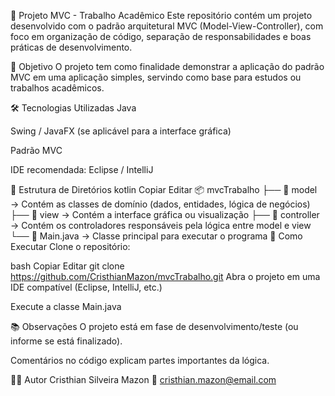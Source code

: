 🧩 Projeto MVC - Trabalho Acadêmico
Este repositório contém um projeto desenvolvido com o padrão arquitetural MVC (Model-View-Controller), com foco em organização de código, separação de responsabilidades e boas práticas de desenvolvimento.

📌 Objetivo
O projeto tem como finalidade demonstrar a aplicação do padrão MVC em uma aplicação simples, servindo como base para estudos ou trabalhos acadêmicos.

🛠️ Tecnologias Utilizadas
Java

Swing / JavaFX (se aplicável para a interface gráfica)

Padrão MVC

IDE recomendada: Eclipse / IntelliJ

📁 Estrutura de Diretórios
kotlin
Copiar
Editar
📦 mvcTrabalho
├── 📁 model     → Contém as classes de domínio (dados, entidades, lógica de negócios)
├── 📁 view      → Contém a interface gráfica ou visualização
├── 📁 controller → Contém os controladores responsáveis pela lógica entre model e view
└── 📄 Main.java → Classe principal para executar o programa
🚀 Como Executar
Clone o repositório:

bash
Copiar
Editar
git clone https://github.com/CristhianMazon/mvcTrabalho.git
Abra o projeto em uma IDE compatível (Eclipse, IntelliJ, etc.)

Execute a classe Main.java

📚 Observações
O projeto está em fase de desenvolvimento/teste (ou informe se está finalizado).

Comentários no código explicam partes importantes da lógica.

🧑‍💻 Autor
Cristhian Silveira Mazon
📧 cristhian.mazon@email.com

